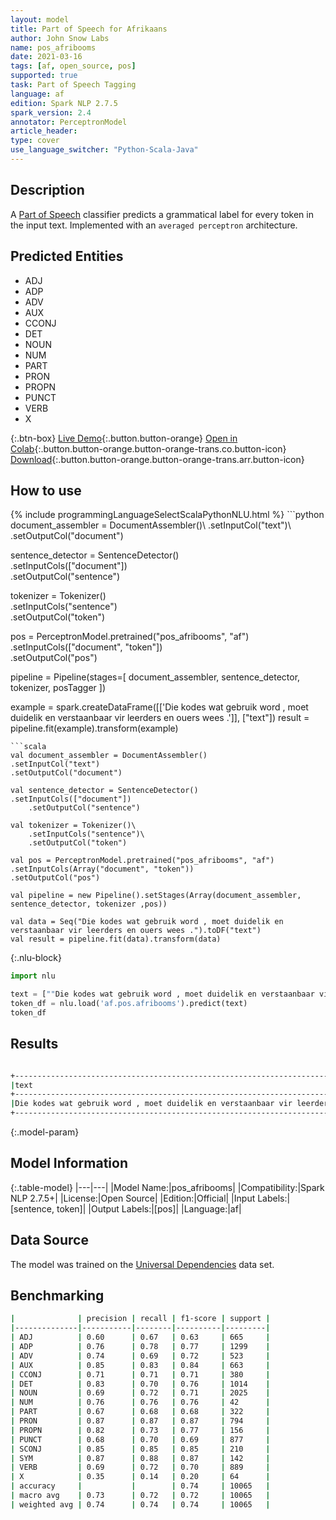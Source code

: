 ```yaml
---
layout: model
title: Part of Speech for Afrikaans
author: John Snow Labs
name: pos_afribooms
date: 2021-03-16
tags: [af, open_source, pos]
supported: true
task: Part of Speech Tagging
language: af
edition: Spark NLP 2.7.5
spark_version: 2.4
annotator: PerceptronModel
article_header:
type: cover
use_language_switcher: "Python-Scala-Java"
---
```


## Description

A [Part of Speech](https://en.wikipedia.org/wiki/Part_of_speech) classifier predicts a grammatical label for every token in the input text. Implemented with an `averaged perceptron` architecture.

## Predicted Entities

- ADJ
- ADP
- ADV
- AUX
- CCONJ
- DET
- NOUN
- NUM
- PART
- PRON
- PROPN
- PUNCT
- VERB
- X

{:.btn-box}
[Live Demo](https://demo.johnsnowlabs.com/public/GRAMMAR_EN/){:.button.button-orange}
[Open in Colab](https://colab.research.google.com/github/JohnSnowLabs/spark-nlp-workshop/blob/master/tutorials/streamlit_notebooks/GRAMMAR_EN.ipynb){:.button.button-orange.button-orange-trans.co.button-icon}
[Download](https://s3.amazonaws.com/auxdata.johnsnowlabs.com/public/models/pos_afribooms_af_2.7.5_2.4_1615903333785.zip){:.button.button-orange.button-orange-trans.arr.button-icon}

## How to use



<div class="tabs-box" markdown="1">
{% include programmingLanguageSelectScalaPythonNLU.html %}
```python
document_assembler = DocumentAssembler()\
.setInputCol("text")\
.setOutputCol("document")

sentence_detector = SentenceDetector()\
.setInputCols(["document"])\
.setOutputCol("sentence")


tokenizer = Tokenizer()\
    .setInputCols("sentence")\
    .setOutputCol("token")

pos = PerceptronModel.pretrained("pos_afribooms", "af")\
.setInputCols(["document", "token"])\
.setOutputCol("pos")

pipeline = Pipeline(stages=[
document_assembler,
sentence_detector,
tokenizer,
posTagger
])

example = spark.createDataFrame([['Die kodes wat gebruik word , moet duidelik en verstaanbaar vir leerders en ouers wees .']], ["text"])
result = pipeline.fit(example).transform(example)
```
```scala
val document_assembler = DocumentAssembler()
.setInputCol("text")
.setOutputCol("document")

val sentence_detector = SentenceDetector()
.setInputCols(["document"])
	.setOutputCol("sentence")

val tokenizer = Tokenizer()\
    .setInputCols("sentence")\
    .setOutputCol("token")

val pos = PerceptronModel.pretrained("pos_afribooms", "af")
.setInputCols(Array("document", "token"))
.setOutputCol("pos")

val pipeline = new Pipeline().setStages(Array(document_assembler, sentence_detector, tokenizer ,pos))

val data = Seq("Die kodes wat gebruik word , moet duidelik en verstaanbaar vir leerders en ouers wees .").toDF("text")
val result = pipeline.fit(data).transform(data)
```

{:.nlu-block}
```python
import nlu

text = [""Die kodes wat gebruik word , moet duidelik en verstaanbaar vir leerders en ouers wees .""]
token_df = nlu.load('af.pos.afribooms').predict(text)
token_df
```
</div>

## Results

```bash

+---------------------------------------------------------------------------------------+---------------------------------------------------------------------------------------------+
|text                                                                                   |result                                                                                       |
+---------------------------------------------------------------------------------------+---------------------------------------------------------------------------------------------+
|Die kodes wat gebruik word , moet duidelik en verstaanbaar vir leerders en ouers wees .|[DET, NOUN, PRON, VERB, AUX, PUNCT, AUX, ADJ, CCONJ, ADJ, ADP, NOUN, CCONJ, NOUN, AUX, PUNCT]|
+---------------------------------------------------------------------------------------+---------------------------------------------------------------------------------------------+
```

{:.model-param}
## Model Information

{:.table-model}
|---|---|
|Model Name:|pos_afribooms|
|Compatibility:|Spark NLP 2.7.5+|
|License:|Open Source|
|Edition:|Official|
|Input Labels:|[sentence, token]|
|Output Labels:|[pos]|
|Language:|af|

## Data Source

The model was trained on the [Universal Dependencies](https://www.universaldependencies.org) data set.

## Benchmarking

```bash
|              | precision | recall | f1-score | support |
|--------------|-----------|--------|----------|---------|
| ADJ          | 0.60      | 0.67   | 0.63     | 665     |
| ADP          | 0.76      | 0.78   | 0.77     | 1299    |
| ADV          | 0.74      | 0.69   | 0.72     | 523     |
| AUX          | 0.85      | 0.83   | 0.84     | 663     |
| CCONJ        | 0.71      | 0.71   | 0.71     | 380     |
| DET          | 0.83      | 0.70   | 0.76     | 1014    |
| NOUN         | 0.69      | 0.72   | 0.71     | 2025    |
| NUM          | 0.76      | 0.76   | 0.76     | 42      |
| PART         | 0.67      | 0.68   | 0.68     | 322     |
| PRON         | 0.87      | 0.87   | 0.87     | 794     |
| PROPN        | 0.82      | 0.73   | 0.77     | 156     |
| PUNCT        | 0.68      | 0.70   | 0.69     | 877     |
| SCONJ        | 0.85      | 0.85   | 0.85     | 210     |
| SYM          | 0.87      | 0.88   | 0.87     | 142     |
| VERB         | 0.69      | 0.72   | 0.70     | 889     |
| X            | 0.35      | 0.14   | 0.20     | 64      |
| accuracy     |           |        | 0.74     | 10065   |
| macro avg    | 0.73      | 0.72   | 0.72     | 10065   |
| weighted avg | 0.74      | 0.74   | 0.74     | 10065   |
```
